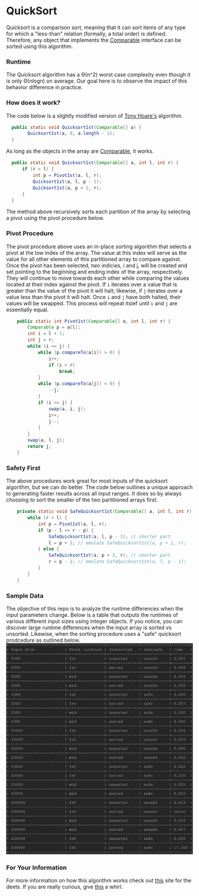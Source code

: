 # QuickSort
Quicksort is a comparison sort, meaning that it can sort items of any type for which a "less-than" relation (formally, a total order) is defined. Therefore, any object that implements the <a href="https://docs.oracle.com/javase/7/docs/api/java/lang/Comparable.htmlComparable"> Comparable</a> interface can be sorted using this algorithm. 

### Runtime
The Quicksort algorithm has a Θ(n^2) worst case complexity even though it is only Θ(nlogn) on average. Our goal here is to observe the impact of this behavior difference in practice. 

### How does it work?
The code below is a slightly modified version of <a href="https://en.wikipedia.org/wiki/Tony_Hoare">Tony Hoare's</a> algorithm. 
```java
  public static void Quicksort1st(Comparable[] a) {
		Quicksort1st(a, 0, a.length - 1);
  }
  ```
  As long as the objects in the array are <a href="https://docs.oracle.com/javase/7/docs/api/java/lang/Comparable.htmlComparable"> Comparable</a>, it works. 
```java 
  public static void Quicksort1st(Comparable[] a, int l, int r) {
	  if (r > l) {
		  int p = Pivot1st(a, l, r);
		  Quicksort1st(a, l, p - 1);
		  Quicksort1st(a, p + 1, r);
	  }
  }
``` 
The method above recursively sorts each partition of the array by selecting a pivot using the pivot procedure below.  

### Pivot Procedure

The pivot procedure above uses an in-place sorting algorithm that selects a pivot at the low index of the array. The value at this index will serve as the value for all other elements of this partitioned array to compare against. Once the pivot has been selected, two indicies, i and j, will be created and set pointing to the beginning and ending index of the array, respectively. They will continue to move towards each other while comparing the values located at their index against the pivot. If ```i``` iterates over a value that is greater than the value of the pivot it will halt; likewise, if ```j```  iterates over a value less than the pivot it will halt. Once ```i``` and ```j``` have both halted, their values will be swapped. This process will repeat itslef until ```i``` and ```j``` are essentially equal. 

```java  
	public static int Pivot1st(Comparable[] a, int l, int r) {
		Comparable p = a[l];
		int i = l + 1;
		int j = r;
		while (i <= j) {
			while (p.compareTo(a[i]) > 0) {
				i++;
				if (i > r)
					break;
			}
			while (p.compareTo(a[j]) < 0) {
				--j;
			}
			if (i <= j) {
				swap(a, i, j);
				i++;
				j--;
			}
		}
		swap(a, l, j);
		return j;	
	} 	
```

### Safety First

The above procedures work great for most inputs of the quicksort algorithm, but we can do better. The code below outlines a unique approach to generating faster results across all input ranges. It does so by always choosing to sort the smaller of the two partitioned arrays first. 

``` java
	private static void SafeQuicksort1st(Comparable[] a, int l, int r) {
		while (r > l) {
			int p = Pivot1st(a, l, r);
			if (p - l <= r - p) {
				SafeQuicksort1st(a, l, p - 1); // shorter part
				l = p + 1; // emulate SafeQuicksort1st(a, p + 1, r);
			} else {
				SafeQuicksort1st(a, p + 1, r); // shorter part
				r = p - 1; // emulate SafeQuicksort1st(a, l, p - 1);
			}
		}
	}
``` 

### Sample Data

The objective of this repo is to analyze the runtime differences when the input parameters change. Below is a table that outputs the runtimes of various different input sizes using integer objects. If you notice, you can discover large runtime differences when the input array is sorted vs unsorted. Likewise, when the sorting procedure uses a "safe" quicksort prodcedure as outlined below. 
![](https://github.com/nhays89/QuickSort/blob/master/QuickSort/img/hmk3_quicksort_table.png)

### For Your Information

For more information on how this algorithm works check out <a href="http://me.dt.in.th/page/Quicksort/">this</a> site for the deets. If you are really curious, give <a href="https://stackoverflow.com/questions/12454866/how-to-optimize-quicksort">this</a> a whirl. 

